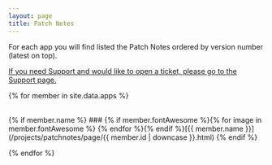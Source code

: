 ```yaml
---
layout: page
title: Patch Notes
---
```


For each app you will find listed the Patch Notes ordered by version number (latest on top). 

[If you need Support and would like to open a ticket, please go to the Support page.](/support)

{% for member in site.data.apps %}

<br>
{% if member.name %}
### {% if member.fontAwesome %}{% for image in member.fontAwesome %}<i class="fa fa-{{ image }}"></i> {% endfor %}{% endif %}[{{ member.name }}](/projects/patchnotes/page/{{ member.id | downcase }}.html)      
{% endif %}


{% endfor %}
